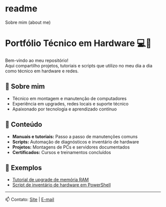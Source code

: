 # readme
Sobre mim (about me)
# Portfólio Técnico em Hardware 💻🔧

Bem-vindo ao meu repositório!  
Aqui compartilho projetos, tutoriais e scripts que utilizo no meu dia a dia como técnico em hardware e redes.

## 🔹 Sobre mim
- Técnico em montagem e manutenção de computadores
- Experiência em upgrades, redes locais e suporte técnico
- Apaixonado por tecnologia e aprendizado contínuo

## 📂 Conteúdo
- **Manuais e tutoriais:** Passo a passo de manutenções comuns
- **Scripts:** Automação de diagnósticos e inventário de hardware
- **Projetos:** Montagens de PCs e servidores documentados
- **Certificados:** Cursos e treinamentos concluídos

## 🚀 Exemplos
- [Tutorial de upgrade de memória RAM](manuais/upgrade_ram.md)
- [Script de inventário de hardware em PowerShell](scripts/inventario_hw.ps1)

---
📫 Contato: [Site](https://www.arqueu.com.br/sobre) | [E-mail](mailto:leandroaugustorego@gmail.com)
